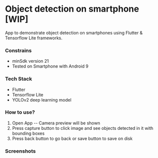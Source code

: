 # Object detection on smartphone [WIP]
App to demonstrate object detection on smartphones using Flutter & Tensorflow Lite frameworks.

### Constrains
- minSdk version 21
- Tested on Smartphone with Android 9

### Tech Stack
- Flutter
- Tensorflow Lite
- YOLOv2 deep learning model

### How to use?
1. Open App -- Camera preview will be shown
2. Press capture button to click image and see objects detected in it with bounding boxes
3. Press back button to go back or save button to save on disk

### Screenshots